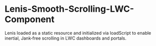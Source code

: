 # Lenis-Smooth-Scrolling-LWC-Component
Lenis loaded as a static resource and initialized via loadScript to enable inertial, Jank‑free scrolling in LWC dashboards and portals.
